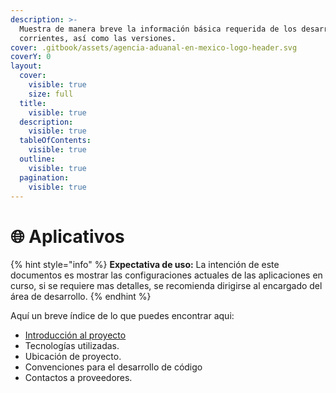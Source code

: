 ```yaml
---
description: >-
  Muestra de manera breve la información básica requerida de los desarrollos
  corrientes, así como las versiones.
cover: .gitbook/assets/agencia-aduanal-en-mexico-logo-header.svg
coverY: 0
layout:
  cover:
    visible: true
    size: full
  title:
    visible: true
  description:
    visible: true
  tableOfContents:
    visible: true
  outline:
    visible: true
  pagination:
    visible: true
---
```


# 🌐 Aplicativos

{% hint style="info" %}
**Expectativa de uso:** La intención de este documentos es mostrar las configuraciones actuales de las aplicaciones en curso, si se requiere mas detalles, se recomienda dirigirse al encargado del área de desarrollo.
{% endhint %}

Aquí un breve índice de lo que puedes encontrar aqui:

* [Introducción al proyecto](about-us/vision-mission-and-focus/)
* Tecnologías utilizadas.
* Ubicación de proyecto.
* Convenciones para el desarrollo de código
* Contactos a proveedores.
